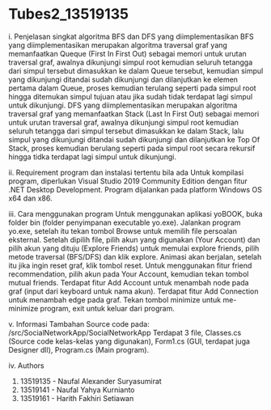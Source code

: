 # Tubes2_13519135

i. Penjelasan singkat algoritma BFS dan DFS yang diimplementasikan
BFS yang diimplementasikan merupakan algoritma traversal graf yang memanfaatkan Queque (First In First Out) sebagai
memori untuk urutan traversal graf, awalnya dikunjungi simpul root kemudian seluruh tetangga dari simpul tersebut 
dimasukkan ke dalam Queue tersebut, kemudian simpul yang dikunjungi ditandai sudah dikunjungi dan dilanjutkan ke
elemen pertama dalam Queue, proses kemudian terulang seperti pada simpul root hingga ditemukan simpul tujuan atau
jika sudah tidak terdapat lagi simpul untuk dikunjungi.
DFS yang diimplementasikan merupakan algoritma traversal graf yang memanfaatkan Stack (Last In First Out) sebagai
memori untuk urutan traversal graf, awalnya dikunjungi simpul root kemudian seluruh tetangga dari simpul tersebut
dimasukkan ke dalam Stack, lalu simpul yang dikunjungi ditandai sudah dikunjungi dan dilanjutkan ke Top Of Stack,
proses kemudian berulang seperti pada simpul root secara rekursif hingga tidka terdapat lagi simpul untuk dikunjungi.

ii. Requirement program dan instalasi tertentu bila ada
Untuk kompilasi program, diperlukan Visual Studio 2019 Community Edition dengan fitur .NET Desktop Development.
Program dijalankan pada platform Windows OS x64 dan x86.

iii. Cara menggunakan program
Untuk menggunakan aplikasi yoBOOK, buka folder bin (folder penyimpanan executable yo.exe).
Jalankan program yo.exe, setelah itu tekan tombol Browse untuk memilih file persoalan eksternal.
Setelah dipilih file, pilih akun yang digunakan (Your Account) dan pilih akun yang dituju (Explore Friends)
untuk memulai explore friends, pilih metode traversal (BFS/DFS) dan klik explore.
Animasi akan berjalan, setelah itu jika ingin reset graf, klik tombol reset.
Untuk menggunakan fitur friend recommendation, pilih akun pada Your Account, kemudian tekan tombol mutual friends.
Terdapat fitur Add Account untuk menambah node pada graf (input dari keyboard untuk nama akun).
Terdapat fitur Add Connection untuk menambah edge pada graf.
Tekan tombol minimize untuk me-minimize program, exit untuk keluar dari program.

v. Informasi Tambahan
Source code pada: /src/SocialNetworkApp/SocialNetworkApp
Terdapat 3 file, Classes.cs (Source code kelas-kelas yang digunakan), Form1.cs (GUI, terdapat juga Designer dll),
Program.cs (Main program).

iv. Authors
1. 13519135 - Naufal Alexander Suryasumirat
2. 13519141 - Naufal Yahya Kurnianto
3. 13519161 - Harith Fakhiri Setiawan